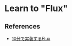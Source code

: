 # Learn to "Flux"

## References

- [10分で実装するFlux](http://azu.github.io/slide/react-meetup/flux.html)
